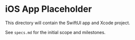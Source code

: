 # iOS App Placeholder

This directory will contain the SwiftUI app and Xcode project.

See `specs.md` for the initial scope and milestones.


